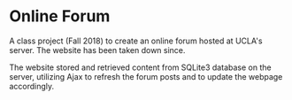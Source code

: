# Online Forum 

A class project (Fall 2018) to create an online forum hosted at UCLA's server. The website has been taken down since. 

The website stored and retrieved content from SQLite3 database on the server, utilizing Ajax to refresh the forum posts and to update the webpage accordingly.
